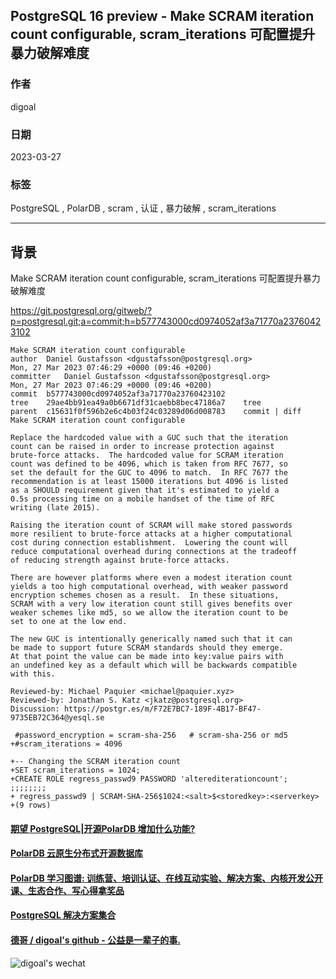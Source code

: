## PostgreSQL 16 preview - Make SCRAM iteration count configurable, scram_iterations 可配置提升暴力破解难度        
                                                                          
### 作者                                                    
digoal                                                    
                                                    
### 日期                                                    
2023-03-27                                                
                                          
### 标签                                                    
PostgreSQL , PolarDB , scram , 认证 , 暴力破解 , scram_iterations     
                                                    
----                                                    
                                                    
## 背景   
Make SCRAM iteration count configurable, scram_iterations 可配置提升暴力破解难度   
  
https://git.postgresql.org/gitweb/?p=postgresql.git;a=commit;h=b577743000cd0974052af3a71770a23760423102  
  
```  
Make SCRAM iteration count configurable  
author	Daniel Gustafsson <dgustafsson@postgresql.org>	  
Mon, 27 Mar 2023 07:46:29 +0000 (09:46 +0200)  
committer	Daniel Gustafsson <dgustafsson@postgresql.org>	  
Mon, 27 Mar 2023 07:46:29 +0000 (09:46 +0200)  
commit	b577743000cd0974052af3a71770a23760423102  
tree	29ae4bb91ea49a0b6671df31caebb8bec47186a7	tree  
parent	c15631f0f596b2e6c4b03f24c03289d06d008783	commit | diff  
Make SCRAM iteration count configurable  
  
Replace the hardcoded value with a GUC such that the iteration  
count can be raised in order to increase protection against  
brute-force attacks.  The hardcoded value for SCRAM iteration  
count was defined to be 4096, which is taken from RFC 7677, so  
set the default for the GUC to 4096 to match.  In RFC 7677 the  
recommendation is at least 15000 iterations but 4096 is listed  
as a SHOULD requirement given that it's estimated to yield a  
0.5s processing time on a mobile handset of the time of RFC  
writing (late 2015).  
  
Raising the iteration count of SCRAM will make stored passwords  
more resilient to brute-force attacks at a higher computational  
cost during connection establishment.  Lowering the count will  
reduce computational overhead during connections at the tradeoff  
of reducing strength against brute-force attacks.  
  
There are however platforms where even a modest iteration count  
yields a too high computational overhead, with weaker password  
encryption schemes chosen as a result.  In these situations,  
SCRAM with a very low iteration count still gives benefits over  
weaker schemes like md5, so we allow the iteration count to be  
set to one at the low end.  
  
The new GUC is intentionally generically named such that it can  
be made to support future SCRAM standards should they emerge.  
At that point the value can be made into key:value pairs with  
an undefined key as a default which will be backwards compatible  
with this.  
  
Reviewed-by: Michael Paquier <michael@paquier.xyz>  
Reviewed-by: Jonathan S. Katz <jkatz@postgresql.org>  
Discussion: https://postgr.es/m/F72E7BC7-189F-4B17-BF47-9735EB72C364@yesql.se  
```  
  
        
```  
 #password_encryption = scram-sha-256   # scram-sha-256 or md5  
+#scram_iterations = 4096  
```  
  
  
```  
+-- Changing the SCRAM iteration count  
+SET scram_iterations = 1024;  
+CREATE ROLE regress_passwd9 PASSWORD 'alterediterationcount';  
;;;;;;;;  
+ regress_passwd9 | SCRAM-SHA-256$1024:<salt>$<storedkey>:<serverkey>  
+(9 rows)   
```  
  
  
#### [期望 PostgreSQL|开源PolarDB 增加什么功能?](https://github.com/digoal/blog/issues/76 "269ac3d1c492e938c0191101c7238216")
  
  
#### [PolarDB 云原生分布式开源数据库](https://github.com/ApsaraDB "57258f76c37864c6e6d23383d05714ea")
  
  
#### [PolarDB 学习图谱: 训练营、培训认证、在线互动实验、解决方案、内核开发公开课、生态合作、写心得拿奖品](https://www.aliyun.com/database/openpolardb/activity "8642f60e04ed0c814bf9cb9677976bd4")
  
  
#### [PostgreSQL 解决方案集合](../201706/20170601_02.md "40cff096e9ed7122c512b35d8561d9c8")
  
  
#### [德哥 / digoal's github - 公益是一辈子的事.](https://github.com/digoal/blog/blob/master/README.md "22709685feb7cab07d30f30387f0a9ae")
  
  
![digoal's wechat](../pic/digoal_weixin.jpg "f7ad92eeba24523fd47a6e1a0e691b59")
  
